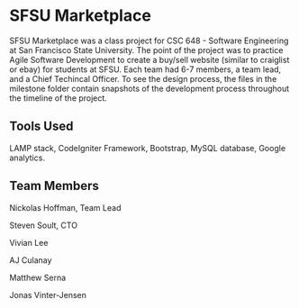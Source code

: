 # SFSU Marketplace
SFSU Marketplace was a class project for CSC 648 - Software Engineering at San Francisco State University. The point of the project was to practice Agile Software Development to create a buy/sell website (similar to craiglist or ebay) for students at SFSU. Each team had 6-7 members, a team lead, and a Chief Techincal Officer. To see the design process, the files in the milestone folder contain snapshots of the development process throughout the timeline of the project.

## Tools Used
LAMP stack, CodeIgniter Framework, Bootstrap, MySQL database, Google analytics.

## Team Members
Nickolas Hoffman, Team Lead

Steven Soult, CTO

Vivian Lee

AJ Culanay

Matthew Serna

Jonas Vinter-Jensen
